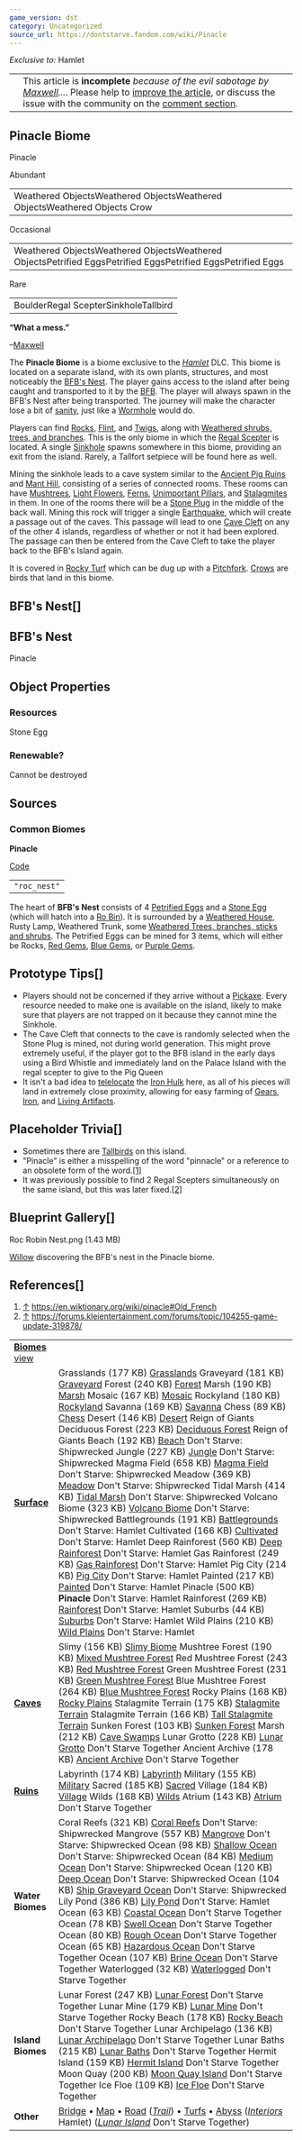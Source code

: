 ```yaml
---
game_version: dst
category: Uncategorized
source_url: https://dontstarve.fandom.com/wiki/Pinacle
---
```


*Exclusive to:* Hamlet

|  |  |
| --- | --- |
|  | This article is **incomplete** *because of the evil sabotage by [Maxwell](/wiki/Maxwell/NPC "Maxwell/NPC")...*. Please help to [improve the article](https://dontstarve.fandom.com/wiki/Pinacle?action=edit), or discuss the issue with the community on the [comment section](#WikiaArticleComments). |

## Pinacle Biome

Pinacle

Abundant

|  |
| --- |
| Weathered ObjectsWeathered ObjectsWeathered ObjectsWeathered Objects Crow |

Occasional

|  |
| --- |
| Weathered ObjectsWeathered ObjectsWeathered ObjectsPetrified EggsPetrified EggsPetrified EggsPetrified Eggs |

Rare

|  |
| --- |
| BoulderRegal ScepterSinkholeTallbird |

**“**What a mess.**”**

–[Maxwell](/wiki/Maxwell "Maxwell")

The **Pinacle Biome** is a biome exclusive to the *[Hamlet](/wiki/Hamlet "Hamlet")* DLC. This biome is located on a separate island, with its own plants, structures, and most noticeably the [BFB's Nest](/wiki/BFB%27s_Nest "BFB's Nest"). The player gains access to the island after being caught and transported to it by the [BFB](/wiki/BFB "BFB"). The player will always spawn in the BFB's Nest after being transported. The journey will make the character lose a bit of [sanity](/wiki/Sanity "Sanity"), just like a [Wormhole](/wiki/Wormhole "Wormhole") would do.

Players can find [Rocks](/wiki/Rocks "Rocks"), [Flint](/wiki/Flint "Flint"), and [Twigs](/wiki/Twigs "Twigs"), along with [Weathered shrubs, trees, and branches](/wiki/Weathered_Objects "Weathered Objects"). This is the only biome in which the [Regal Scepter](/wiki/Regal_Scepter "Regal Scepter") is located. A single [Sinkhole](/wiki/Sinkhole "Sinkhole") spawns somewhere in this biome, providing an exit from the island. Rarely, a Tallfort setpiece will be found here as well.

Mining the sinkhole leads to a cave system similar to the [Ancient Pig Ruins](/wiki/Ancient_Pig_Ruins "Ancient Pig Ruins") and [Mant Hill](/wiki/Mant_Hill "Mant Hill"), consisting of a series of connected rooms. These rooms can have [Mushtrees](/wiki/Mushtree "Mushtree"), [Light Flowers](/wiki/Light_Flower "Light Flower"), [Ferns](/wiki/Ferns "Ferns"), [Unimportant Pillars](/wiki/Unimportant_Pillar "Unimportant Pillar"), and [Stalagmites](/wiki/Stalagmite "Stalagmite") in them. In one of the rooms there will be a [Stone Plug](/wiki/Stone_Plug "Stone Plug") in the middle of the back wall. Mining this rock will trigger a single [Earthquake](/wiki/Earthquake "Earthquake"), which will create a passage out of the caves. This passage will lead to one [Cave Cleft](/wiki/Cave_Cleft "Cave Cleft") on any of the other 4 islands, regardless of whether or not it had been explored. The passage can then be entered from the Cave Cleft to take the player back to the BFB's Island again.

It is covered in [Rocky Turf](/wiki/Rocky_Turf "Rocky Turf") which can be dug up with a [Pitchfork](/wiki/Pitchfork "Pitchfork"). [Crows](/wiki/Crow "Crow") are birds that land in this biome.

## BFB's Nest[]

## BFB's Nest

Pinacle

## Object Properties

### Resources

Stone Egg

### Renewable?

Cannot be destroyed

## Sources

### Common Biomes

**Pinacle**

[Code](/wiki/Console "Console")

|  |
| --- |
| `"roc_nest"` |

The heart of **BFB's Nest** consists of 4 [Petrified Eggs](/wiki/Petrified_Eggs "Petrified Eggs") and a [Stone Egg](/wiki/Stone_Egg "Stone Egg") (which will hatch into a [Ro Bin](/wiki/Ro_Bin "Ro Bin")). It is surrounded by a [Weathered House](/wiki/Weathered_Objects "Weathered Objects"), Rusty Lamp, Weathered Trunk, some [Weathered Trees, branches, sticks and shrubs](/wiki/Weathered_Objects "Weathered Objects"). The Petrified Eggs can be mined for 3 items, which will either be Rocks, [Red Gems](/wiki/Red_Gem "Red Gem"), [Blue Gems](/wiki/Blue_Gem "Blue Gem"), or [Purple Gems](/wiki/Purple_Gem "Purple Gem").

## Prototype Tips[]

* Players should not be concerned if they arrive without a [Pickaxe](/wiki/Pickaxe "Pickaxe"). Every resource needed to make one is available on the island, likely to make sure that players are not trapped on it because they cannot mine the Sinkhole.
* The Cave Cleft that connects to the cave is randomly selected when the Stone Plug is mined, not during world generation. This might prove extremely useful, if the player got to the BFB island in the early days using a Bird Whistle and immediately land on the Palace Island with the regal scepter to give to the Pig Queen
* It isn't a bad idea to [telelocate](/wiki/Telelocator_Staff "Telelocator Staff") the [Iron Hulk](/wiki/Iron_Hulk "Iron Hulk") here, as all of his pieces will land in extremely close proximity, allowing for easy farming of [Gears](/wiki/Gears "Gears"), [Iron](/wiki/Iron_Ore "Iron Ore"), and [Living Artifacts](/wiki/Living_Artifact "Living Artifact").

## Placeholder Trivia[]

* Sometimes there are [Tallbirds](/wiki/Tallbird "Tallbird") on this island.
* "Pinacle" is either a misspelling of the word "pinnacle" or a reference to an obsolete form of the word.[[1]](#cite_note-1)
* It was previously possible to find 2 Regal Scepters simultaneously on the same island, but this was later fixed.[[2]](#cite_note-2)

## Blueprint Gallery[]

Roc Robin Nest.png (1.43 MB)

[Willow](/wiki/Willow "Willow") discovering the BFB's nest in the Pinacle biome.

## References[]

1. [↑](#cite_ref-1) <https://en.wiktionary.org/wiki/pinacle#Old_French>
2. [↑](#cite_ref-2) <https://forums.kleientertainment.com/forums/topic/104255-game-update-319878/>

|  |  |
| --- | --- |
| **[Biomes](/wiki/Biome "Biome")** [view](/wiki/Template:Biomes "Template:Biomes") | |
| **[Surface](/wiki/Surface_World "Surface World")** | Grasslands (177 KB)  [Grasslands](/wiki/Grasslands "Grasslands")  Graveyard (181 KB)  [Graveyard](/wiki/Graveyard "Graveyard")  Forest (240 KB)  [Forest](/wiki/Forest "Forest")  Marsh (190 KB)  [Marsh](/wiki/Marsh "Marsh")  Mosaic (167 KB)  [Mosaic](/wiki/Mosaic "Mosaic")  Rockyland (180 KB)  [Rockyland](/wiki/Rockyland "Rockyland")  Savanna (169 KB)  [Savanna](/wiki/Savanna "Savanna")  Chess (89 KB)  [Chess](/wiki/Chess "Chess")  Desert (146 KB)  [Desert](/wiki/Desert "Desert") Reign of Giants  Deciduous Forest (223 KB)  [Deciduous Forest](/wiki/Deciduous_Forest "Deciduous Forest") Reign of Giants  Beach (192 KB)  [Beach](/wiki/Beach "Beach") Don't Starve: Shipwrecked  Jungle (227 KB)  [Jungle](/wiki/Jungle "Jungle") Don't Starve: Shipwrecked  Magma Field (658 KB)  [Magma Field](/wiki/Magma_Field "Magma Field") Don't Starve: Shipwrecked  Meadow (369 KB)  [Meadow](/wiki/Meadow "Meadow") Don't Starve: Shipwrecked  Tidal Marsh (414 KB)  [Tidal Marsh](/wiki/Tidal_Marsh "Tidal Marsh") Don't Starve: Shipwrecked  Volcano Biome (323 KB)  [Volcano Biome](/wiki/Volcano_Biome "Volcano Biome") Don't Starve: Shipwrecked  Battlegrounds (191 KB)  [Battlegrounds](/wiki/Battlegrounds "Battlegrounds") Don't Starve: Hamlet  Cultivated (166 KB)  [Cultivated](/wiki/Cultivated "Cultivated") Don't Starve: Hamlet  Deep Rainforest (560 KB)  [Deep Rainforest](/wiki/Deep_Rainforest "Deep Rainforest") Don't Starve: Hamlet  Gas Rainforest (249 KB)  [Gas Rainforest](/wiki/Gas_Rainforest "Gas Rainforest") Don't Starve: Hamlet  Pig City (214 KB)  [Pig City](/wiki/Pig_City "Pig City") Don't Starve: Hamlet  Painted (217 KB)  [Painted](/wiki/Painted "Painted") Don't Starve: Hamlet  Pinacle (500 KB)  **Pinacle** Don't Starve: Hamlet  Rainforest (269 KB)  [Rainforest](/wiki/Rainforest "Rainforest") Don't Starve: Hamlet  Suburbs (44 KB)  [Suburbs](/wiki/Suburbs "Suburbs") Don't Starve: Hamlet  Wild Plains (210 KB)  [Wild Plains](/wiki/Wild_Plains "Wild Plains") Don't Starve: Hamlet |
| **[Caves](/wiki/Caves "Caves")** | Slimy (156 KB)  [Slimy Biome](/wiki/Slimy_Biome "Slimy Biome")  Mushtree Forest (190 KB)  [Mixed Mushtree Forest](/wiki/Mushtree_Forest "Mushtree Forest")  Red Mushtree Forest (243 KB)  [Red Mushtree Forest](/wiki/Mushtree_Forest "Mushtree Forest")  Green Mushtree Forest (231 KB)  [Green Mushtree Forest](/wiki/Mushtree_Forest "Mushtree Forest")  Blue Mushtree Forest (264 KB)  [Blue Mushtree Forest](/wiki/Mushtree_Forest "Mushtree Forest")  Rocky Plains (168 KB)  [Rocky Plains](/wiki/Rocky_Plains "Rocky Plains")  Stalagmite Terrain (175 KB)  [Stalagmite Terrain](/wiki/Stalagmite_Terrain#Normal "Stalagmite Terrain")  Stalagmite Terrain (166 KB)  [Tall Stalagmite Terrain](/wiki/Stalagmite_Terrain#Tall "Stalagmite Terrain")  Sunken Forest (103 KB)  [Sunken Forest](/wiki/Sunken_Forest "Sunken Forest")  Marsh (212 KB)  [Cave Swamps](/wiki/Marsh#Cave_Swamps "Marsh")  Lunar Grotto (228 KB)  [Lunar Grotto](/wiki/Lunar_Grotto "Lunar Grotto") Don't Starve Together  Ancient Archive (178 KB)  [Ancient Archive](/wiki/Ancient_Archive "Ancient Archive") Don't Starve Together |
| **[Ruins](/wiki/Ruins "Ruins")** | Labyrinth (174 KB)  [Labyrinth](/wiki/Labyrinth "Labyrinth")  Military (155 KB)  [Military](/wiki/Military "Military")  Sacred (185 KB)  [Sacred](/wiki/Sacred "Sacred")  Village (184 KB)  [Village](/wiki/Village "Village")  Wilds (168 KB)  [Wilds](/wiki/Wilds "Wilds")  Atrium (143 KB)  [Atrium](/wiki/Atrium "Atrium") Don't Starve Together |
| **Water Biomes** | Coral Reefs (321 KB)  [Coral Reefs](/wiki/Coral_Reefs "Coral Reefs") Don't Starve: Shipwrecked  Mangrove (557 KB)  [Mangrove](/wiki/Mangrove "Mangrove") Don't Starve: Shipwrecked  Ocean (98 KB)  [Shallow Ocean](/wiki/Ocean#Shallow "Ocean") Don't Starve: Shipwrecked  Ocean (84 KB)  [Medium Ocean](/wiki/Ocean#Medium "Ocean") Don't Starve: Shipwrecked  Ocean (120 KB)  [Deep Ocean](/wiki/Ocean#Deep "Ocean") Don't Starve: Shipwrecked  Ocean (104 KB)  [Ship Graveyard Ocean](/wiki/Ocean#Ship_Graveyard "Ocean") Don't Starve: Shipwrecked  Lily Pond (386 KB)  [Lily Pond](/wiki/Lily_Pond "Lily Pond") Don't Starve: Hamlet  Ocean (63 KB)  [Coastal Ocean](/wiki/Ocean#Coastal "Ocean") Don't Starve Together  Ocean (78 KB)  [Swell Ocean](/wiki/Ocean#Swell "Ocean") Don't Starve Together  Ocean (80 KB)  [Rough Ocean](/wiki/Ocean#Rough "Ocean") Don't Starve Together  Ocean (65 KB)  [Hazardous Ocean](/wiki/Ocean#Hazardous "Ocean") Don't Starve Together  Ocean (107 KB)  [Brine Ocean](/wiki/Ocean#Brine "Ocean") Don't Starve Together  Waterlogged (32 KB)  [Waterlogged](/wiki/Waterlogged "Waterlogged") Don't Starve Together |
| **Island Biomes** | Lunar Forest (247 KB)  [Lunar Forest](/wiki/Lunar_Forest "Lunar Forest") Don't Starve Together  Lunar Mine (179 KB)  [Lunar Mine](/wiki/Lunar_Mine "Lunar Mine") Don't Starve Together  Rocky Beach (178 KB)  [Rocky Beach](/wiki/Rocky_Beach "Rocky Beach") Don't Starve Together  Lunar Archipelago (136 KB)  [Lunar Archipelago](/wiki/Lunar_Archipelago "Lunar Archipelago") Don't Starve Together  Lunar Baths (215 KB)  [Lunar Baths](/wiki/Lunar_Baths "Lunar Baths") Don't Starve Together  Hermit Island (159 KB)  [Hermit Island](/wiki/Hermit_Island "Hermit Island") Don't Starve Together  Moon Quay (200 KB)  [Moon Quay Island](/wiki/Moon_Quay_Island "Moon Quay Island") Don't Starve Together  Ice Floe (109 KB)  [Ice Floe](/wiki/Ice_Floe "Ice Floe") Don't Starve Together |
| **Other** | [Bridge](/wiki/Bridge "Bridge") • [Map](/wiki/Map "Map") • [Road](/wiki/Road "Road") (*[Trail](/wiki/Trail "Trail")*) • [Turfs](/wiki/Turfs "Turfs") • [Abyss](/wiki/Abyss "Abyss")  (*[Interiors](/wiki/Category:Interiors "Category:Interiors")* Hamlet) (*[Lunar Island](/wiki/Lunar_Island "Lunar Island")* Don't Starve Together) |